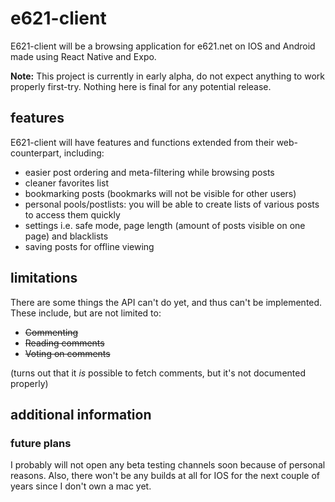 # e621-client
E621-client will be a browsing application for e621.net on IOS and Android made using React Native and Expo.

**Note:** This project is currently in early alpha, do not expect anything to work properly first-try. Nothing here is final for any potential release.

## features
E621-client will have features and functions extended from their web-counterpart, including:
- easier post ordering and meta-filtering while browsing posts
- cleaner favorites list
- bookmarking posts (bookmarks will not be visible for other users)
- personal pools/postlists: you will be able to create lists of various posts to access them quickly
- settings i.e. safe mode, page length (amount of posts visible on one page) and blacklists
- saving posts for offline viewing

## limitations
There are some things the API can't do yet, and thus can't be implemented. These include, but are not limited to:
- ~~Commenting~~
- ~~Reading comments~~
- ~~Voting on comments~~

(turns out that it *is* possible to fetch comments, but it's not documented properly)

## additional information
### future plans
I probably will not open any beta testing channels soon because of personal reasons. Also, there won't be any builds at all for IOS for the next couple of years since I don't own a mac yet.
